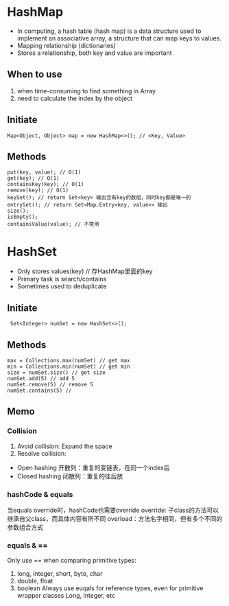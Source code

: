 # HashMap
- In computing, a hash table (hash map) is a data structure used to implement an associative array, a structure that can map keys to values.
- Mapping relationship (dictionaries)
- Stores a relationship, both key and value are important

## When to use
1. when time-consuming to find something in Array
2. need to calculate the index by the object

## Initiate
`Map<Object, Object> map = new HashMap<>(); // <Key, Value>`
## Methods
```
put(key, value); // O(1)
get(key); // O(1)
containsKey(key); // O(1)
remove(key); // O(1)
keySet(); // return Set<key> 输出含有key的数组，同时key都是唯一的
entrySet(); // return Set<Map.Entry<key, value>> 输出
size();
isEmpty();
containsValue(value); // 不常用
```

# HashSet
- Only stores values(key) // 存HashMap里面的key
- Primary task is search/contains
- Sometimes used to deduplicate
## Initiate
` Set<Integer> numSet = new HashSet<>();`
## Methods
```
max = Collections.max(numSet) // get max
min = Collections.min(numSet) // get min
size = numSet.size() // get size
numSet.add(5) // add 5
numSet.remove(5) // remove 5
numSet.contains(5) //
```


## Memo
### Collision
1. Avoid collision: Expand the space
2. Resolve collision:
- Open hashing 开散列：重复的变链表，在同一个index后
- Closed hashing 闭散列：重复的往后放

### hashCode & equals
当equals override时，hashCode也需要override
override: 子class的方法可以继承自父class，而具体内容有所不同
overload：方法名字相同，但有多个不同的参数组合方式

### equals & ==
Only use == when comparing primitive types:
1. long, integer, short, byte, char
2. double, float
3. boolean
Always use euqals for reference types, even for primitive wrapper classes
Long, Integer, etc